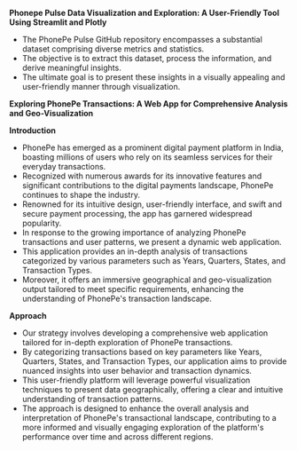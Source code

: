 **Phonepe Pulse Data Visualization and Exploration: A User-Friendly Tool Using Streamlit and Plotly**

- The PhonePe Pulse GitHub repository encompasses a substantial dataset comprising diverse metrics and statistics.
- The objective is to extract this dataset, process the information, and derive meaningful insights.
- The ultimate goal is to present these insights in a visually appealing and user-friendly manner through visualization.

**Exploring PhonePe Transactions: A Web App for Comprehensive Analysis and Geo-Visualization**

**Introduction**
- PhonePe has emerged as a prominent digital payment platform in India, boasting millions of users who rely on its seamless services for their everyday transactions.
- Recognized with numerous awards for its innovative features and significant contributions to the digital payments landscape, PhonePe continues to shape the industry.
- Renowned for its intuitive design, user-friendly interface, and swift and secure payment processing, the app has garnered widespread popularity.
- In response to the growing importance of analyzing PhonePe transactions and user patterns, we present a dynamic web application.
- This application provides an in-depth analysis of transactions categorized by various parameters such as Years, Quarters, States, and Transaction Types.
- Moreover, it offers an immersive geographical and geo-visualization output tailored to meet specific requirements, enhancing the understanding of PhonePe's transaction landscape.

**Approach**
- Our strategy involves developing a comprehensive web application tailored for in-depth exploration of PhonePe transactions.
- By categorizing transactions based on key parameters like Years, Quarters, States, and Transaction Types, our application aims to provide nuanced insights into user behavior and transaction dynamics.
- This user-friendly platform will leverage powerful visualization techniques to present data geographically, offering a clear and intuitive understanding of transaction patterns.
- The approach is designed to enhance the overall analysis and interpretation of PhonePe's transactional landscape, contributing to a more informed and visually engaging exploration of the platform's performance over time and across different regions.
